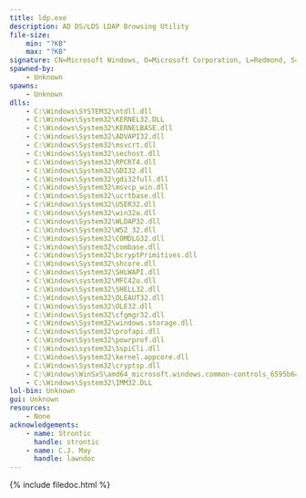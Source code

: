 ```yaml
---
title: ldp.exe
description: AD DS/LDS LDAP Browsing Utility
file-size:
    min: "?KB"
    max: "?KB"
signature: CN=Microsoft Windows, O=Microsoft Corporation, L=Redmond, S=Washington, C=US
spawned-by:
    - Unknown
spawns:
    - Unknown
dlls:
    - C:\Windows\SYSTEM32\ntdll.dll
    - C:\Windows\System32\KERNEL32.DLL
    - C:\Windows\System32\KERNELBASE.dll
    - C:\Windows\System32\ADVAPI32.dll
    - C:\Windows\System32\msvcrt.dll
    - C:\Windows\System32\sechost.dll
    - C:\Windows\System32\RPCRT4.dll
    - C:\Windows\System32\GDI32.dll
    - C:\Windows\System32\gdi32full.dll
    - C:\Windows\System32\msvcp_win.dll
    - C:\Windows\System32\ucrtbase.dll
    - C:\Windows\System32\USER32.dll
    - C:\Windows\System32\win32u.dll
    - C:\Windows\System32\WLDAP32.dll
    - C:\Windows\System32\WS2_32.dll
    - C:\Windows\System32\COMDLG32.dll
    - C:\Windows\System32\combase.dll
    - C:\Windows\System32\bcryptPrimitives.dll
    - C:\Windows\System32\shcore.dll
    - C:\Windows\System32\SHLWAPI.dll
    - C:\Windows\system32\MFC42u.dll
    - C:\Windows\System32\SHELL32.dll
    - C:\Windows\System32\OLEAUT32.dll
    - C:\Windows\System32\OLE32.dll
    - C:\Windows\System32\cfgmgr32.dll
    - C:\Windows\System32\windows.storage.dll
    - C:\Windows\System32\profapi.dll
    - C:\Windows\System32\powrprof.dll
    - C:\Windows\system32\SspiCli.dll
    - C:\Windows\System32\kernel.appcore.dll
    - C:\Windows\System32\cryptsp.dll
    - C:\Windows\WinSxS\amd64_microsoft.windows.common-controls_6595b64144ccf1df_6.0.17763.1397_none_de7645305346d5dc\COMCTL32.dll
    - C:\Windows\System32\IMM32.DLL
lol-bin: Unknown
gui: Unknown
resources:
    - None
acknowledgements:
    - name: Strontic
      handle: strontic
    - name: C.J. May
      handle: lawndoc
---
```


{% include filedoc.html %}

